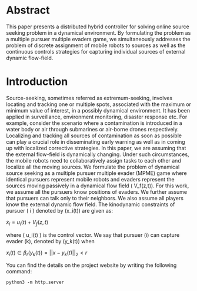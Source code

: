 # Abstract
This paper presents a distributed hybrid controller for solving online source seeking problem in a dynamical environment. By formulating the problem as a multiple pursuer multiple evaders game, we simultaneously addresses the problem of discrete assignment of mobile robots to sources as well as the continuous controls strategies for capturing individual sources of external dynamic flow-field.

# Introduction
Source-seeking, sometimes referred as extremum-seeking, involves locating and tracking one or multiple spots, associated with the maximum or minimum value of interest, in a possibly dynamical environment. It has been applied in surveillance, environment monitoring, disaster response etc. For example, consider the scenario where a contamination is introduced in a water body or air through submarines or air-borne drones respectively. Localizing and tracking all sources of contamination as soon as possible can play a crucial role in disseminating early warning as well as in coming up with localized corrective strategies. In this paper, we are assuming that the external flow-field is dynamically changing. Under such circumstances, the mobile robots need to collaboratively assign tasks to each other and localize all the moving sources. We formulate the problem of dynamical source seeking as a multiple pursuer multiple evader (MPME) game where identical pursuers represent mobile robots and evaders represent the sources moving passively in a dynamical flow field \( V_f(z,t)\). 
For this work, we assume all the pursuers know positions of evaders. We further assume that pursuers can talk only to their neighbors. We also assume all players know the external dynamic flow field. The kinodynamic constraints of pursuer \( i \) denoted by \(x_i(t)\) are given as:


$\dot{x}_i = u_i(t) + {V_f}(z,t)$

where \( u_i(t) \) is the control vector. We say that pursuer \(i\) can capture evader \(k\), denoted by \(y_k(t)\) when 

$x_i(t) \in \beta_r(y_k(t)) = {||x-y_k(t)||_2 < r}$

You can find the details on the project website by writing the following command: 
```
python3 -m http.server
```
